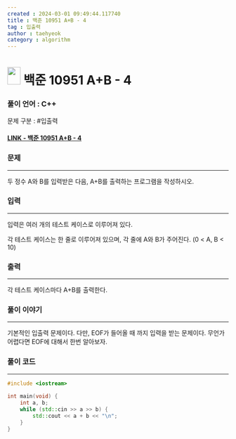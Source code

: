 ```yaml
---
created : 2024-03-01 09:49:44.117740
title : 백준 10951 A+B - 4
tag : 입출력
author : taehyeok
category : algorithm
---
```

# <img src="https://d2gd6pc034wcta.cloudfront.net/tier/1.svg" width="30" height="40"> 백준 10951 A+B - 4


### 풀이 언어 : C++

문제 구분 : #입출력
#### [LINK - 백준 10951 A+B - 4](https://www.acmicpc.net/problem/10951)

### 문제

<hr>


두 정수 A와 B를 입력받은 다음, A+B를 출력하는 프로그램을 작성하시오.

### 입력

<hr>


입력은 여러 개의 테스트 케이스로 이루어져 있다.

각 테스트 케이스는 한 줄로 이루어져 있으며, 각 줄에 A와 B가 주어진다. (0 < A, B < 10)
### 출력

<hr>


각 테스트 케이스마다 A+B를 출력한다.
### 풀이 이야기

<hr>


기본적인 입출력 문제이다. 다만, EOF가 들어올 때 까지 입력을 받는 문제이다. 무언가 어렵다면 EOF에 대해서 한번 알아보자.

### 풀이 코드

<hr>


``` c++
#include <iostream>
 
int main(void) {
	int a, b;
	while (std::cin >> a >> b) {
		std::cout << a + b << "\n";
	}
}
```
